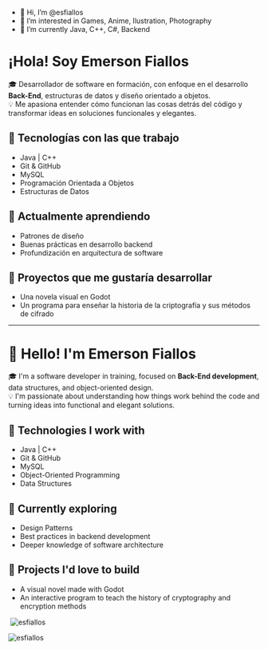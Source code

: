 - 👋 Hi, I’m @esfiallos
- 👀 I’m interested in Games, Anime, Ilustration, Photography
- 🌱 I’m currently Java, C++, C#, Backend

# ¡Hola! Soy Emerson Fiallos

🎓 Desarrollador de software en formación, con enfoque en el desarrollo **Back-End**, estructuras de datos y diseño orientado a objetos.  
💡 Me apasiona entender cómo funcionan las cosas detrás del código y transformar ideas en soluciones funcionales y elegantes.

## 🚀 Tecnologías con las que trabajo
- Java | C++
- Git & GitHub
- MySQL
- Programación Orientada a Objetos
- Estructuras de Datos

## 🧠 Actualmente aprendiendo
- Patrones de diseño
- Buenas prácticas en desarrollo backend
- Profundización en arquitectura de software

## 🎯 Proyectos que me gustaría desarrollar
- Una novela visual en Godot
- Un programa para enseñar la historia de la criptografía y sus métodos de cifrado

---

# 👋 Hello! I'm Emerson Fiallos

🎓 I'm a software developer in training, focused on **Back-End development**, data structures, and object-oriented design.  
💡 I'm passionate about understanding how things work behind the code and turning ideas into functional and elegant solutions.

## 🚀 Technologies I work with
- Java | C++
- Git & GitHub
- MySQL
- Object-Oriented Programming
- Data Structures

## 🧠 Currently exploring
- Design Patterns
- Best practices in backend development
- Deeper knowledge of software architecture

## 🎯 Projects I'd love to build
- A visual novel made with Godot
- An interactive program to teach the history of cryptography and encryption methods


<p>&nbsp;<img align="center" src="https://github-readme-stats.vercel.app/api?username=esfiallos&show_icons=true&locale=en" alt="esfiallos" /></p>

<p><img align="center" src="https://github-readme-streak-stats.herokuapp.com/?user=esfiallos&" alt="esfiallos" /></p>

